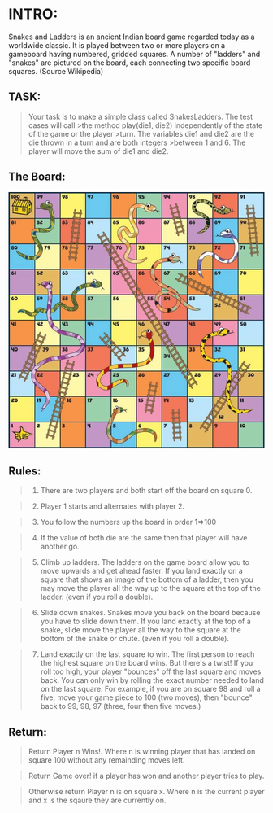 # INTRO:
 Snakes and Ladders is an ancient Indian board game regarded today as a worldwide classic. It is played between two or more players on a gameboard having numbered, gridded squares. A number of "ladders" and "snakes" are pictured on the board, each connecting two specific board squares. (Source Wikipedia)
 
 ## TASK:
>Your task is to make a simple class called SnakesLadders. The test cases will call >the method play(die1, die2) independently of the state of the game or the player >turn. The variables die1 and die2 are the die thrown in a turn and are both integers >between 1 and 6. The player will move the sum of die1 and die2.

## The Board:

![image](snakes_and_ladders_board.jpg)

## Rules:

>1.  There are two players and both start off the board on square 0.

>2.  Player 1 starts and alternates with player 2.

>3.  You follow the numbers up the board in order 1=>100

>4.  If the value of both die are the same then that player will have another go.

>5.  Climb up ladders. The ladders on the game board allow you to move upwards and get ahead faster. If you land exactly on a square that shows an image of the bottom of a ladder, then you may move the player all the way up to the square at the top of the ladder. (even if you roll a double).

>6.  Slide down snakes. Snakes move you back on the board because you have to slide down them. If you land exactly at the top of a snake, slide move the player all the way to the square at the bottom of the snake or chute. (even if you roll a double).

>7.  Land exactly on the last square to win. The first person to reach the highest square on the board wins. But there's a twist! If you roll too high, your player "bounces" off the last square and moves back. You can only win by rolling the exact number needed to land on the last square. For example, if you are on square 98 and roll a five, move your game piece to 100 (two moves), then "bounce" back to 99, 98, 97 (three, four then five moves.)

## Return:

>Return Player n Wins!. Where n is winning player that has landed on square 100 without any remainding moves left.

>Return Game over! if a player has won and another player tries to play.

>Otherwise return Player n is on square x. Where n is the current player and x is the sqaure they are currently on.